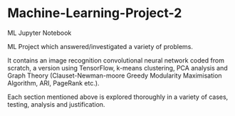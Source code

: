 # Machine-Learning-Project-2
ML Jupyter Notebook

ML Project which answered/investigated a variety of problems.

It contains an image recognition convolutional neural network coded from scratch, a version using TensorFlow, k-means clustering, PCA analysis and Graph Theory (Clauset-Newman-moore Greedy Modularity Maximisation Algorithm, ARI, PageRank etc.).

Each section mentioned above is explored thoroughly in a variety of cases, testing, analysis and justification.
